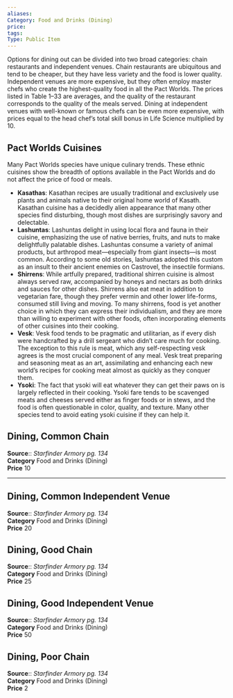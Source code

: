 ```yaml
---
aliases: 
Category: Food and Drinks (Dining)   
price:  
tags: 
Type: Public Item
---
```


Options for dining out can be divided into two broad categories: chain restaurants and independent venues. Chain restaurants are ubiquitous and tend to be cheaper, but they have less variety and the food is lower quality. Independent venues are more expensive, but they often employ master chefs who create the highest-quality food in all the Pact Worlds. The prices listed in Table 1–33 are averages, and the quality of the restaurant corresponds to the quality of the meals served. Dining at independent venues with well-known or famous chefs can be even more expensive, with prices equal to the head chef’s total skill bonus in Life Science multiplied by 10.

## Pact Worlds Cuisines

Many Pact Worlds species have unique culinary trends. These ethnic cuisines show the breadth of options available in the Pact Worlds and do not affect the price of food or meals.

-   **Kasathas**: Kasathan recipes are usually traditional and exclusively use plants and animals native to their original home world of Kasath. Kasathan cuisine has a decidedly alien appearance that many other species find disturbing, though most dishes are surprisingly savory and delectable.
-   **Lashuntas**: Lashuntas delight in using local flora and fauna in their cuisine, emphasizing the use of native berries, fruits, and nuts to make delightfully palatable dishes. Lashuntas consume a variety of animal products, but arthropod meat—especially from giant insects—is most common. According to some old stories, lashuntas adopted this custom as an insult to their ancient enemies on Castrovel, the insectile formians.
-   **Shirrens**: While artfully prepared, traditional shirren cuisine is almost always served raw, accompanied by honeys and nectars as both drinks and sauces for other dishes. Shirrens also eat meat in addition to vegetarian fare, though they prefer vermin and other lower life-forms, consumed still living and moving. To many shirrens, food is yet another choice in which they can express their individualism, and they are more than willing to experiment with other foods, often incorporating elements of other cuisines into their cooking.
-   **Vesk**: Vesk food tends to be pragmatic and utilitarian, as if every dish were handcrafted by a drill sergeant who didn’t care much for cooking. The exception to this rule is meat, which any self-respecting vesk agrees is the most crucial component of any meal. Vesk treat preparing and seasoning meat as an art, assimilating and enhancing each new world’s recipes for cooking meat almost as quickly as they conquer them.
-   **Ysoki**: The fact that ysoki will eat whatever they can get their paws on is largely reflected in their cooking. Ysoki fare tends to be scavenged meats and cheeses served either as finger foods or in stews, and the food is often questionable in color, quality, and texture. Many other species tend to avoid eating ysoki cuisine if they can help it.

  

## Dining, Common Chain

**Source**:: _Starfinder Armory pg. 134_  
**Category** Food and Drinks (Dining)  
**Price** 10

---

## Dining, Common Independent Venue

**Source**:: _Starfinder Armory pg. 134_  
**Category** Food and Drinks (Dining)  
**Price** 20

## Dining, Good Chain

**Source**:: _Starfinder Armory pg. 134_  
**Category** Food and Drinks (Dining)  
**Price** 25

## Dining, Good Independent Venue

**Source**:: _Starfinder Armory pg. 134_  
**Category** Food and Drinks (Dining)  
**Price** 50

## Dining, Poor Chain

**Source**:: _Starfinder Armory pg. 134_  
**Category** Food and Drinks (Dining)  
**Price** 2
